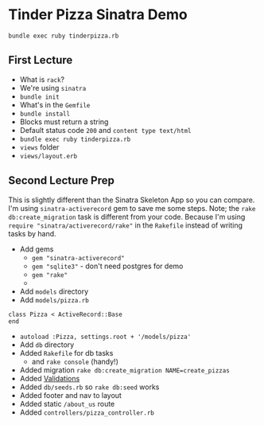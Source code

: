 # Tinder Pizza Sinatra Demo

```
bundle exec ruby tinderpizza.rb 
```

## First Lecture

* What is ``rack``?
* We're using ``sinatra``
* ``bundle init``
* What's in the ``Gemfile``
* ``bundle install`` 
* Blocks must return a string
* Default status code ``200`` and ``content type text/html``
* ``bundle exec ruby tinderpizza.rb``
* ``views`` folder
* ``views/layout.erb``

## Second Lecture Prep
This is slightly different than the Sinatra Skeleton App so you can compare. I'm using ``sinatra-activerecord`` gem to save me some steps. Note; the ``rake db:create_migration`` task is different from your code. Because I'm using ``require "sinatra/activerecord/rake"`` in the ``Rakefile`` instead of writing tasks by hand.

* Add gems
    - ``gem "sinatra-activerecord"``
    - ``gem "sqlite3"`` - don't need postgres for demo
    - ``gem "rake"``
    - 
* Add ``models`` directory
* Add ``models/pizza.rb`` 

```
class Pizza < ActiveRecord::Base
end
```

* ``autoload :Pizza, settings.root + '/models/pizza'``
* Add ``db`` directory
* Added ``Rakefile`` for db tasks
   - and ``rake console`` (handy!)
* Added migration ``rake db:create_migration NAME=create_pizzas``
* Added [Validations](http://guides.rubyonrails.org/active_record_validations.html)
* Added ``db/seeds.rb`` so ``rake db:seed`` works
* Added footer and nav to layout
* Added static ``/about_us`` route
* Added ``controllers/pizza_controller.rb``

